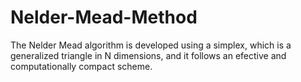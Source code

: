 # Nelder-Mead-Method
The Nelder Mead algorithm is developed using a simplex, which is a generalized triangle in N dimensions, and it follows an efective and computationally compact scheme.
